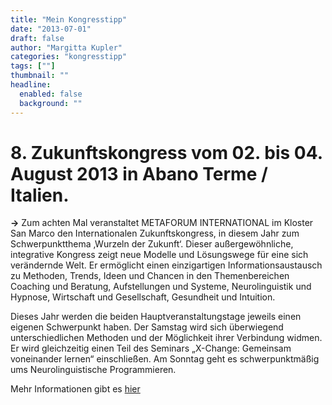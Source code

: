 ```yaml
---
title: "Mein Kongresstipp"
date: "2013-07-01"
draft: false
author: "Margitta Kupler"
categories: "kongresstipp"
tags: [""]
thumbnail: ""
headline:
  enabled: false
  background: ""
---
```


# 8. Zukunftskongress vom 02. bis 04. August 2013 in Abano Terme / Italien.

<!--more-->

**→** Zum achten Mal veranstaltet METAFORUM INTERNATIONAL im Kloster San Marco
den Internationalen Zukunftskongress, in diesem Jahr zum Schwerpunktthema
‚Wurzeln der Zukunft‘. Dieser außergewöhnliche, integrative Kongress zeigt
neue Modelle und Lösungswege für eine sich verändernde Welt. Er ermöglicht
einen einzigartigen Informationsaustausch zu Methoden, Trends, Ideen und
Chancen in den Themenbereichen Coaching und Beratung, Aufstellungen und
Systeme, Neurolinguistik und Hypnose, Wirtschaft und Gesellschaft, Gesundheit
und Intuition.

Dieses Jahr werden die beiden Hauptveranstaltungstage jeweils einen eigenen
Schwerpunkt haben. Der Samstag wird sich überwiegend unterschiedlichen
Methoden und der Möglichkeit ihrer Verbindung widmen. Er wird gleichzeitig
einen Teil des Seminars „X-Change: Gemeinsam voneinander lernen“ einschließen.
Am Sonntag geht es schwerpunktmäßig ums Neurolinguistische Programmieren.

Mehr Informationen gibt es [hier](http://metaforum.com/pg-zukunftskongress-italien "Zukunftskongress-Italien")





